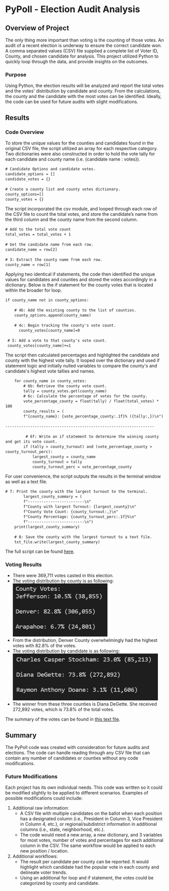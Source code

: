 # PyPoll - Election Audit Analysis

## Overview of Project
The only thing more important than voting is the counting of those votes.  An audit of a recent election is underway to ensure the correct candidate won. A comma separated values (CSV) file supplied a complete list of Voter ID, County, and chosen candidate for analysis. This project utilized Python to quickly loop through the data, and provide insights on the outcomes. 

### Purpose
Using Python, the election results will be analyzed and report the total votes and the votes' distribution by candidate and county. From the calculations, the county and the candidate with the most votes can be identified. Ideally, the code can be used for future audits with slight modifications. 

## Results
### Code Overview
To store the unique values for the counties and candidates found in the original CSV file, the script utilized an array for each respective category. Two dictionaries were also constructed in order to hold the vote tally for each candidate and county name (i.e. {candidate name : votes}).
 
```
# Candidate Options and candidate votes.
candidate_options = []
candidate_votes = {}

# Create a county list and county votes dictionary.
county_options=[]
county_votes = {}
```
The script incorporated the csv module, and looped through each row of the CSV file to count the total votes, and store the candidate’s name from the third column and the county name from the second column. 

```
# Add to the total vote count
total_votes = total_votes + 1

# Get the candidate name from each row.
candidate_name = row[2]

# 3: Extract the county name from each row.
county_name = row[1]
```

Applying two identical if statements, the code then identified the unique values for candidates and counties and stored the votes accordingly in a dictionary. Below is the if statement for the county votes that is located within the broader for loop. 

```
if county_name not in county_options: 

	# 4b: Add the existing county to the list of counties.
   	county_options.append(county_name)

	# 4c: Begin tracking the county's vote count.
      county_votes[county_name]=0

 # 5: Add a vote to that county's vote count.
 county_votes[county_name]+=1

```

The script then calculated percentages and highlighted the candidate and county with the highest vote tally. It looped over the dictionary and used if statement logic and initially nulled variables to compare the county's and candidate's highest vote tallies and names.

```
    for county_name in county_votes:
        # 6b: Retrieve the county vote count.
        tally = county_votes.get(county_name)
        # 6c: Calculate the percentage of votes for the county.
        vote_percentage_county = float(tally) / float(total_votes) * 100
        county_results = (
        f"{county_name}: {vote_percentage_county:.1f}% ({tally:,})\n")

------------------------------------------------------------------

         # 6f: Write an if statement to determine the winning county and get its vote count.
        if (tally > county_turnout) and (vote_percentage_county > county_turnout_perc):
            largest_county = county_name
            county_turnout = tally
            county_turnout_perc = vote_percentage_county
```

For user convenience, the script outputs the results in the terminal window as well as a text file. 

```
# 7: Print the county with the largest turnout to the terminal.
        largest_county_summary = (
        f"-------------------------\n"
        f"County with largest Turnout: {largest_county}\n"
        f"County Vote Count: {county_turnout:,}\n"
        f"County Percentage: {county_turnout_perc:.1f}%\n"
        f"-------------------------\n")
    print(largest_county_summary)

    # 8: Save the county with the largest turnout to a text file.
    txt_file.write(largest_county_summary)
```

The full script can be found [here](PyPoll_Challenge.py). 

### Voting Results
* There were 369,711 votes casted in this election. 
* The voting distribution by county is as following: 
![Voting Distribution by County](./Resources/VotesByCounty.png)
* From the distribution, Denver County overwhelmingly had the highest votes with 82.8% of the votes. 
* The voting distribution by candidate is as following:
![Voting Distribution by Candidate](./Resources/VotesByCandidate.png)
* The winner from these three counties is Diana DeGette. She received 272,892 votes, which is 73.8% of the total votes.

The summary of the votes can be found in [this text file](Analysis/election_analysis.txt).


## Summary
The PyPoll code was created with consideration for future audits and elections. The code can handle reading through any CSV file that can contain any number of candidates or counties without any code modifications. 

### Future Modifications
Each project has its own individual needs. This code was written so it could be modified slightly to be applied to different scenarios. Examples of possible modifications could include: 
1. Additional raw information: 
     - A CSV file with multiple candidates on the ballot when each position has a designated column (i.e., President in Column 3, Vice President in Column 4, etc.), or regional/subdistrict information in additional columns (i.e., state, neighborhood, etc.). 
     - The code would need a new array, a new dictionary, and 3 variables for most votes, number of votes and percentages for each additional column in the CSV. The same workflow would be applied to each new position / location. 
2. Additional workflows: 
     - The result per candidate per county can be reported. It would highlight which candidate had the popular vote in each county and delineate voter trends.  
     - Using an additional for loop and if statement, the votes could be categorized by county and candidate.  
     
